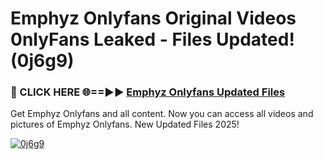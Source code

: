 # Emphyz Onlyfans Original Videos 0nlyFans Leaked - Files Updated! (0j6g9)

<h3>🔴 CLICK HERE 🌐==►► <a href="https://tinyurl.com/ehrbuxhb" rel="nofollow">Emphyz Onlyfans Updated Files</a></h3>

Get Emphyz Onlyfans and all content. Now you can access all videos and pictures of Emphyz Onlyfans. New Updated Files 2025!

[![0j6g9](https://i.imgur.com/lVYEuWS.gif)](https://tinyurl.com/ehrbuxhb)
